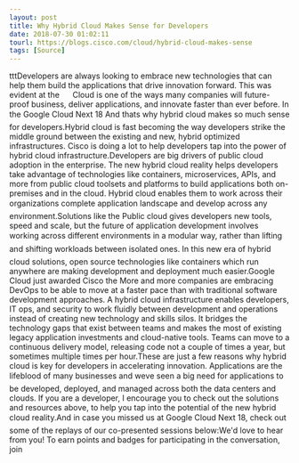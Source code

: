 ```yaml
---
layout: post
title: Why Hybrid Cloud Makes Sense for Developers
date: 2018-07-30 01:02:11
tourl: https://blogs.cisco.com/cloud/hybrid-cloud-makes-sense
tags: [Source]
---
```

tttDevelopers are always looking to embrace new technologies that can help them build the applications that drive innovation forward. This was evident at the      Cloud is one of the ways many companies will future-proof business, deliver applications, and innovate faster than ever before. In the Google Cloud Next 18 And thats why hybrid cloud makes so much sense for developers.Hybrid cloud is fast becoming the way developers strike the middle ground between the existing and new, hybrid optimized infrastructures. Cisco is doing a lot to help developers tap into the power of hybrid cloud infrastructure.Developers are big drivers of public cloud adoption in the enterprise. The new hybrid cloud reality helps developers take advantage of technologies like containers, microservices, APIs, and more from public cloud toolsets and platforms to build applications both on-premises and in the cloud. Hybrid cloud enables them to work across their organizations complete application landscape and develop across any environment.Solutions like the Public cloud gives developers new tools, speed and scale, but the future of application development involves working across different environments in a modular way, rather than lifting and shifting workloads between isolated ones. In this new era of hybrid cloud solutions, open source technologies like containers which run anywhere are making development and deployment much easier.Google Cloud just awarded Cisco the More and more companies are embracing DevOps to be able to move at a faster pace than with traditional software development approaches. A hybrid cloud infrastructure enables developers, IT ops, and security to work fluidly between development and operations instead of creating new technology and skills silos. It bridges the technology gaps that exist between teams and makes the most of existing legacy application investments and cloud-native tools. Teams can move to a continuous delivery model, releasing code not a couple of times a year, but sometimes multiple times per hour.These are just a few reasons why hybrid cloud is key for developers in accelerating innovation. Applications are the lifeblood of many businesses and weve seen a big need for applications to be developed, deployed, and managed across both the data centers and clouds. If you are a developer, I encourage you to check out the solutions and resources above, to help you tap into the potential of the new hybrid cloud reality.And in case you missed us at Google Cloud Next 18, check out some of the replays of our co-presented sessions below:We'd love to hear from you! To earn points and badges for participating in the conversation, join 